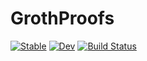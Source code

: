 # GrothProofs

[![Stable](https://img.shields.io/badge/docs-stable-blue.svg)](https://0xpantera.github.io/GrothProofs.jl/stable/)
[![Dev](https://img.shields.io/badge/docs-dev-blue.svg)](https://0xpantera.github.io/GrothProofs.jl/dev/)
[![Build Status](https://github.com/0xpantera/GrothProofs.jl/actions/workflows/CI.yml/badge.svg?branch=main)](https://github.com/0xpantera/GrothProofs.jl/actions/workflows/CI.yml?query=branch%3Amain)
